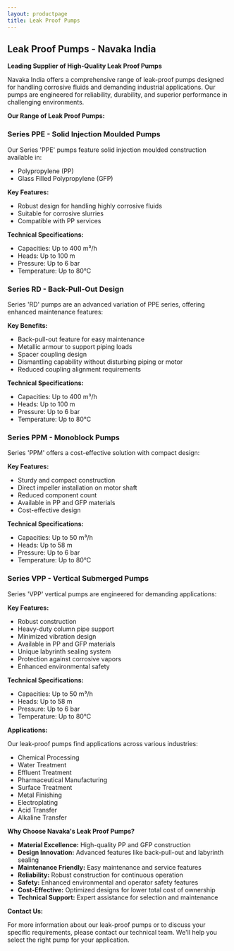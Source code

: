 ```yaml
---
layout: productpage
title: Leak Proof Pumps
---
```


## Leak Proof Pumps - Navaka India

**Leading Supplier of High-Quality Leak Proof Pumps**

Navaka India offers a comprehensive range of leak-proof pumps designed for handling corrosive fluids and demanding industrial applications. Our pumps are engineered for reliability, durability, and superior performance in challenging environments.

**Our Range of Leak Proof Pumps:**

### Series PPE - Solid Injection Moulded Pumps

Our Series 'PPE' pumps feature solid injection moulded construction available in:
* Polypropylene (PP)
* Glass Filled Polypropylene (GFP)

**Key Features:**
* Robust design for handling highly corrosive fluids
* Suitable for corrosive slurries
* Compatible with PP services

**Technical Specifications:**
* Capacities: Up to 400 m³/h
* Heads: Up to 100 m
* Pressure: Up to 6 bar
* Temperature: Up to 80°C

### Series RD - Back-Pull-Out Design

Series 'RD' pumps are an advanced variation of PPE series, offering enhanced maintenance features:

**Key Benefits:**
* Back-pull-out feature for easy maintenance
* Metallic armour to support piping loads
* Spacer coupling design
* Dismantling capability without disturbing piping or motor
* Reduced coupling alignment requirements

**Technical Specifications:**
* Capacities: Up to 400 m³/h
* Heads: Up to 100 m
* Pressure: Up to 6 bar
* Temperature: Up to 80°C

### Series PPM - Monoblock Pumps

Series 'PPM' offers a cost-effective solution with compact design:

**Key Features:**
* Sturdy and compact construction
* Direct impeller installation on motor shaft
* Reduced component count
* Available in PP and GFP materials
* Cost-effective design

**Technical Specifications:**
* Capacities: Up to 50 m³/h
* Heads: Up to 58 m
* Pressure: Up to 6 bar
* Temperature: Up to 80°C

### Series VPP - Vertical Submerged Pumps

Series 'VPP' vertical pumps are engineered for demanding applications:

**Key Features:**
* Robust construction
* Heavy-duty column pipe support
* Minimized vibration design
* Available in PP and GFP materials
* Unique labyrinth sealing system
* Protection against corrosive vapors
* Enhanced environmental safety

**Technical Specifications:**
* Capacities: Up to 50 m³/h
* Heads: Up to 58 m
* Pressure: Up to 6 bar
* Temperature: Up to 80°C

**Applications:**

Our leak-proof pumps find applications across various industries:
* Chemical Processing
* Water Treatment
* Effluent Treatment
* Pharmaceutical Manufacturing
* Surface Treatment
* Metal Finishing
* Electroplating
* Acid Transfer
* Alkaline Transfer

**Why Choose Navaka's Leak Proof Pumps?**

* **Material Excellence:** High-quality PP and GFP construction
* **Design Innovation:** Advanced features like back-pull-out and labyrinth sealing
* **Maintenance Friendly:** Easy maintenance and service features
* **Reliability:** Robust construction for continuous operation
* **Safety:** Enhanced environmental and operator safety features
* **Cost-Effective:** Optimized designs for lower total cost of ownership
* **Technical Support:** Expert assistance for selection and maintenance

**Contact Us:**

For more information about our leak-proof pumps or to discuss your specific requirements, please contact our technical team. We'll help you select the right pump for your application. 